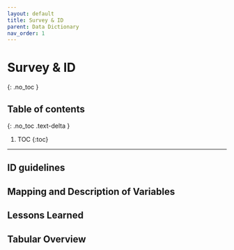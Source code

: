 ```yaml
---
layout: default
title: Survey & ID
parent: Data Dictionary
nav_order: 1
---
```


# Survey & ID
{: .no_toc }

## Table of contents
{: .no_toc .text-delta }

1. TOC
{:toc}

---

## ID guidelines

## Mapping and Description of Variables

## Lessons Learned

## Tabular Overview
